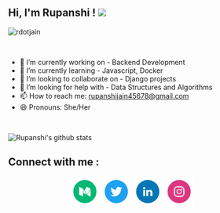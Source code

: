 ## Hi, I'm Rupanshi ! <img src="https://raw.githubusercontent.com/MartinHeinz/MartinHeinz/master/wave.gif" width="30px">

<p align="left"> <img src="https://komarev.com/ghpvc/?username=rdotjain" alt="rdotjain" /> </p>

<br>

- 🔭 I’m currently working on - Backend Development
- 🌱 I’m currently learning - Javascript, Docker
- 👯 I’m looking to collaborate on - Django projects
- 🤔 I’m looking for help with - Data Structures and Algorithms
- 📫 How to reach me: rupanshijain45678@gmail.com
- 😄 Pronouns: She/Her
<br>

![Rupanshi's github stats](https://github-readme-stats.vercel.app/api?username=rdotjain&count_private=true&include_all_commits=true&show_icons=true&theme=highcontrast)

## Connect with me :
<p align="center">
<a href="https://medium.com/@Rupanshi-Jain"><img src="https://github.com/aritraroy/social-icons/blob/master/medium-icon.png?raw=true" width="60"></a>
<a href="https://twitter.com/RupanshiJain7"><img src="https://github.com/aritraroy/social-icons/blob/master/twitter-icon.png?raw=true" width="60"></a>
<a href="https://www.linkedin.com/in/rupanshijain/"><img src="https://github.com/aritraroy/social-icons/blob/master/linkedin-icon.png?raw=true" width="60"></a>
<a href="https://instagram.com/rupanshijain_"><img src="https://github.com/aritraroy/social-icons/blob/master/instagram-icon.png?raw=true" width="60"></a>
</p>
